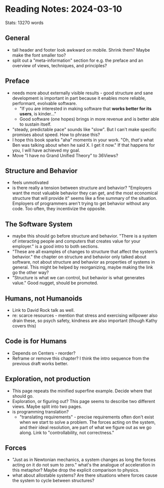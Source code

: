 # Reading Notes: 2024-03-10

Stats: 13270 words

## General

- tall header and footer look awkward on mobile. Shrink them? Maybe make the font smaller too?
- split out a "meta-information" section for e.g. the preface and an overview of views, techniques, and principles?

## Preface

- needs more about externally visible results - good structure and sane development is important in part because it enables more reliable, performant, evolvable software.
  - "If you are interested in making software that **works better for its users**, is kinder..."
  - Good software (one hopes) brings in more revenue and is better able to sustain itself.
- "steady, predictable pace" sounds like "slow". But I can't make specific promises about speed. How to phrase this?
- I hope this book sparks "aha" moments in your work. "Oh, *that's* what Ben was talking about when he said X. I get it now." If that happens for you, I will have achieved my goal.
- Move "I have no Grand Unified Theory" to 36Views?

## Structure and Behavior

- feels unmotivated
- is there really a tension between structure and behavior? "Employers want the most valuable behavior they can get, and the most economical structure that will provide it" seems like a fine summary of the situation. Employers of programmers aren't trying to get behavior without any code. Too often, they incentivize the opposite.

## The Software System

- maybe this should go before structure and behavior. "There is a system of interacting people and computers that creates value for your employer." is a good intro to both sections.
- "These are all examples of changes to structure that affect the system’s behavior." the chapter on structure and behavior only talked about software, not about structure and behavior as properties of systems in general. This might be helped by reorganizing, maybe making the link go the other way?
- "Structure is what we can control, but behavior is what generates value." Good nugget, should be promoted.

## Humans, not Humanoids

- Link to David Rock talk as well.
- re: scarce resources - mention that stress and exercising willpower also drain these, so psych safety, kindness are also important (though Kathy covers this)

## Code is for Humans

- Depends on Centers - reorder?
- Reframe or remove this chapter? I think the intro sequence from the previous draft works better.

## Exploration, not production

- This page repeats the minified superfine example. Decide where that should go.
- Exploration, or figuring out? This page seems to describe two different views. Maybe split into two pages.
- is programming translation?
  - "translating requirements" - precise requirements often don't exist when we start to solve a problem. The forces acting on the system, and their ideal resolution, are part of what we figure out as we go along. Link to "controllability, not correctness."

## Forces

- "Just as in Newtonian mechanics, a system changes as long the forces acting on it do not sum to zero." what's the analogue of acceleration in this metaphor? Maybe drop the explicit comparison to physics.
- what about allostable systems? Are there situations where forces cause the system to cycle between structures?